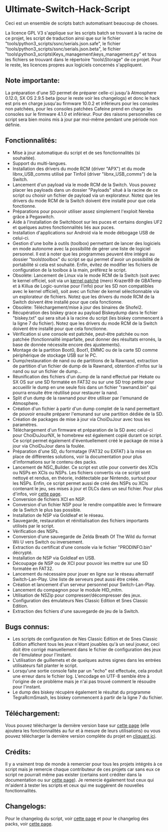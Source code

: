 # Ultimate-Switch-Hack-Script

Ceci est un ensemble de scripts batch automatisant beaucoup de choses.

La licence GPL V3 s'applique sur les scripts batch se trouvant à la racine de ce projet, les script de traduction ainsi que sur le fichier "tools/python3_scripts/ssnc/serials.json.safe", le fichier "tools/python3_scripts/ssnc/serials.json.beta", le fichier "tools\python3_scripts\Keys_management\keys_management.py" et tous les fichiers se trouvant dans le répertoire "tools\Storage" de ce projet. Pour le reste, les licences propres aux logiciels concernés s'appliquent.

## Note importante:

La préparation d'une SD permet de préparer celle-ci jusqu'à Atmosphere 0.12.0, SX OS 2.9.5 beta (pour le reste voir les changelogs) et donc le hack est pris en charge jusqu'au firmware 10.0.2 et inférieurs pour les consoles non patchées, pour les consoles patchées Cafeine prend en charge les consoles sur le firmware 4.1.0 et inférieur. Pour des raisons personnelles ce script sera bien moins mis à jour par moi-même pendant une période non définie.

## Fonctionnalités:

* Mise à jour automatique du script et de ses fonctionnalités (si souhaitée).
* Support du multi-langues.
* Installation des drivers du mode RCM (driver "APX") et du mode libnx_USB_comms utilisé par Tinfoil (driver "libnx_USB_comms") de la Switch.
* Lancement d'un payload via le mode RCM de la Switch. Vous pouvez placer les payloads dans un dossier "Payloads" situé à la racine de ce script ou choisir un fichier de payload via un explorateur. Notez que les drivers du mode RCM de la Switch doivent être installé pour que cela fonctionne.
* Préparations pour pouvoir utiliser assez simplement l'exploit Nereba grâce à Pegaswitch.
* Aide à l'installation de Switchboot sur les puces et certains dongles UF2 et quelques autres fonctionnalités liés aux puces.
* Installation d'applications sur Android via le mode débogage USB de celui-ci.
* Gestion d'une boîte à outils (toolbox) permettant de lancer des logiciels en mode autonome avec la possibilité de gérer une liste de logiciel personnel. Il est à noter que les programmes peuvent être intégré au dossier "tools\toolbox" du script se qui permet d'avoir un possibilité de portabilité si cela est souhaité. Enfin, évitez de modifier les fichiers de configuration de la toolbox à la main, préférez le script.
* Obsolète: Lancement de Linux via le mode RCM de la Switch (soit avec le kernel officiel, soit via un [kernel patché](https://gbatemp.net/attachments/image-gz-zip.121538/) (merci Krazer89 de GBATemp et à Killua de Logic-sunrise pour l'info) pour les SD non compatibles avec le kernel officiel), soit avec un fichier de kernel sélectionnable via un explorateur de fichiers. Notez que les drivers du mode RCM de la Switch doivent être installé pour que cela fonctionne.
* Obsolète: Téléchargement/mise à jour des binaires de Shofel2.
* Récupération des biskey grace au payload Biskeydump dans le fichier "biskey.txt" qui sera situé à la racine du script (les biskey commencent à la ligne 7 du fichier). Notez que les drivers du mode RCM de la Switch doivent être installé pour que cela fonctionne.
* Vérification si une console est patchée, peut-être patchée ou non patchée (fonctionnalité imparfaite, peut donner des résultats erronés, la base de donnée nécessite encore des ajustements).
* Montage de la partition Boot0, Boot1, EMMC ou de la carte SD comme périphérique de stockage USB sur le PC.
* Dump/restauration de nand ou de partitions de la Rawnand, extraction de partition d'un fichier de dump de la Rawnand, obtention d'infos sur la nand ou sur un fichier de dump...
* Réunification des fichiers d'un dump de la nand effectué par Hekate ou SX OS sur une SD formatée en FAT32 ou sur une SD trop petite pour accueillir le dump en une seule fois dans un fichier "rawnand.bin" qui pourra ensuite être réutilisé pour restaurer la nand.
* Split d'un dump de la rawnand pour être utiliser par l'emunand de Atmosphere.
* Création d'un fichier à partir d'un dump complet de la nand permettant de pouvoir ensuite préparer l'emunand sur une partition dédiée de la SD.
* Création de packages de mise à jour via ChoiDuJour avec tous les paramètres.
* Téléchargement d'un firmware et préparation de la SD avec celui-ci pour ChoiDuJourNX, le homebrew est également copié durant ce script. Ce script permet également d'éventuellement  créé le package de mise à jour via ChoiDuJour dans la foulée.
* Préparation d'une SD, du formatage (FAT32 ou EXFAT) à la mise en place de différentes solutions, voir la documentation pour plus d'informations sur le contenu des packs.
* Lancement de NSC_Builder. Ce script est utile pour convertir des XCIs ou NSPs en XCIs ou NSPs. Les fichiers convertis via ce script sont nettoyé et rendus, en théorie, indétectable par Nintendo, surtout pour les NSPs. Enfin, ce script permet aussi de créé des NSPs ou XCIs contenant le jeu, ses mises à jour et DLCs dans un seul fichier. Pour plus d'infos, voir [cette page](https://github.com/julesontheroad/NSC_BUILDER).
* Conversion de fichiers XCI en NSP.
* Conversion d'un fichier NSP pour le rendre compatible avec le firmware de la Switch le plus bas possible.
* Installation de NSP via Goldleaf et le réseau.
* Sauvegarde, restauration et réinitialisation des fichiers importants utilisés par le script.
* Vérification des NSPs.
* Conversion d'une sauvegarde de Zelda Breath Of The Wild du format Wii U vers Switch ou inversement.
* Extraction du certificat d'une console via le fichier "PRODINFO.bin" décrypté.
* Installation de NSP via Goldleaf en USB.
* Découpage de NSP ou de XCI pour pouvoir les mettre sur une SD formatée en FAT32.
* Lancement du nécessaire pour jouer en ligne sur le réseau alternatif Switch-Lan-Play. Une liste de serveurs peut aussi être créée.
* Création et lancement d'un serveur personnel pour Switch-Lan-Play.
* Lancement du compagnon pour le module HID_mitm.
* Utilisation de NSZip pour compresser/décompresser des jeux.
* Configuration des émulateurs Nes Classic Edition et Snes Classic Edition.
* Extraction des fichiers d'une sauvegarde de jeu de la Switch.

## Bugs connus:

* Les scripts de configuration de Nes Classic Edition et de Snes Classic Edition affichent tous les jeux n'étant jouables qu'à un seul joueur, ceci doit être corrigé manuellement dans le fichier de configuration des jeux de l'émulateur pour l'instant.
* L'utilisation de guillemets et de quelques autres signes dans les entrées utilisateurs fait planter le script.
* Lorsqu'une sortie console faite par un "echo" est effectuée, cela produit une erreur dans le fichier log. L'encodage en UTF-8 semble être à l'origine de ce problème mais je n'ai pas trouvé comment le résoudre pour l'instant.
* Le dump des biskey récupère également le résultat du programme TegraRcmSmash, les biskey commencent à partir de la ligne 7 du fichier.

## Téléchargement:

Vous pouvez télécharger la dernière version base sur <a target="_blank" href="https://github.com/shadow2560/Ultimate-Switch-Hack-Script/releases">cette page</a> (elle ajoutera les fonctionnalités au fur et à mesure de leurs utilisations) ou vous pouvez télécharger la dernière version complète du projet en <a href="https://github.com/shadow2560/Ultimate-Switch-Hack-Script/archive/master.zip">cliquant ici</a>.

## Crédits:

Il y a vraiment trop de monde à remercier pour tous les projets intégrés à ce script mais je remercie chaque contributeur de ces projets car sans eux ce script ne pourrait même pas exister (certains sont créditer dans la documentation ou sur <a href="https://github.com/shadow2560/Ultimate-Switch-Hack-Script/blob/master/credits.md">cette page</a>). Je remercie également tout ceux qui m'aident à tester les scripts et ceux qui me suggèrent de nouvelles fonctionnalités.

## Changelogs:

Pour le changelog du script, voir <a href="https://github.com/shadow2560/Ultimate-Switch-Hack-Script/blob/master/changelog.md">cette page</a> et pour le changelog des packs, voir <a href="https://github.com/shadow2560/Ultimate-Switch-Hack-Script/blob/master/packs_changelog.md">cette page</a>.